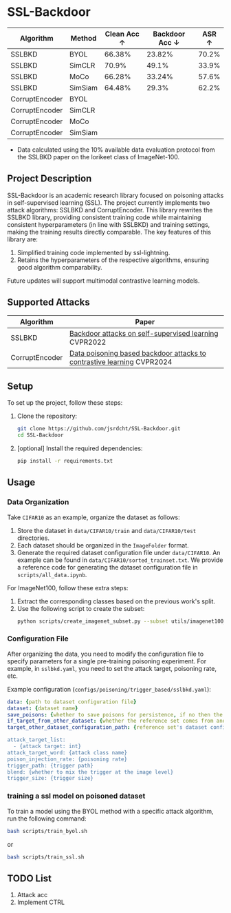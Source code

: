 # SSL-Backdoor

| Algorithm       | Method | Clean Acc ↑ | Backdoor Acc ↓ | ASR ↑ |
|-----------------|--------|-------------|----------------|-------|
| SSLBKD          | BYOL   | 66.38%       | 23.82%          | 70.2% |
| SSLBKD          | SimCLR | 70.9%       | 49.1%          | 33.9% |
| SSLBKD          | MoCo   | 66.28%       | 33.24%          | 57.6% |
| SSLBKD          | SimSiam| 64.48%       | 29.3%          | 62.2% |
| CorruptEncoder  | BYOL   |             |                |       |
| CorruptEncoder  | SimCLR |             |                |       |
| CorruptEncoder  | MoCo   |             |                |       |
| CorruptEncoder  | SimSiam|             |                |       |

* Data calculated using the 10% available data evaluation protocol from the SSLBKD paper on the lorikeet class of ImageNet-100.

## Project Description
SSL-Backdoor is an academic research library focused on poisoning attacks in self-supervised learning (SSL). The project currently implements two attack algorithms: SSLBKD and CorruptEncoder. This library rewrites the SSLBKD library, providing consistent training code while maintaining consistent hyperparameters (in line with SSLBKD) and training settings, making the training results directly comparable. The key features of this library are:
1. Simplified training code implemented by ssl-lightning.
2. Retains the hyperparameters of the respective algorithms, ensuring good algorithm comparability.

Future updates will support multimodal contrastive learning models.

## Supported Attacks

| Algorithm       | Paper                                      |
|-----------------|--------------------------------------------------|
| SSLBKD          | [Backdoor attacks on self-supervised learning](https://doi.org/10.1109/CVPR52688.2022.01298)    CVPR2022 |
| CorruptEncoder  | [Data poisoning based backdoor attacks to contrastive learning](https://openaccess.thecvf.com/content/CVPR2024/html/Zhang_Data_Poisoning_based_Backdoor_Attacks_to_Contrastive_Learning_CVPR_2024_paper.html) CVPR2024|

## Setup
To set up the project, follow these steps:

1. Clone the repository:
    ```bash
    git clone https://github.com/jsrdcht/SSL-Backdoor.git
    cd SSL-Backdoor
    ```

2. [optional] Install the required dependencies:
    ```bash
    pip install -r requirements.txt
    ```

## Usage

### Data Organization
Take `CIFAR10` as an example, organize the dataset as follows:
1. Store the dataset in `data/CIFAR10/train` and `data/CIFAR10/test` directories.
2. Each dataset should be organized in the `ImageFolder` format.
3. Generate the required dataset configuration file under `data/CIFAR10`. An example can be found in `data/CIFAR10/sorted_trainset.txt`. We provide a reference code for generating the dataset configuration file in `scripts/all_data.ipynb`.

For ImageNet100, follow these extra steps:
1. Extract the corresponding classes based on the previous work's split.
2. Use the following script to create the subset:
    ```bash
    python scripts/create_imagenet_subset.py --subset utils/imagenet100_classes.txt --full_imagenet_path <path> --subset_imagenet_path <path>
    ```

### Configuration File
After organizing the data, you need to modify the configuration file to specify parameters for a single pre-training poisoning experiment. For example, in `sslbkd.yaml`, you need to set the attack target, poisoning rate, etc.

Example configuration (`configs/poisoning/trigger_based/sslbkd.yaml`):
```yaml
data: {path to dataset configuration file}
dataset: {dataset name}
save_poisons: {whether to save poisons for persistence, if no then the poisons will be save to data/tmp}
if_target_from_other_dataset: {whether the reference set comes from another dataset}
target_other_dataset_configuration_path: {reference set's dataset configuration file}

attack_target_list:
  - {attack target: int}
attack_target_word: {attack class name}
poison_injection_rate: {poisoning rate}
trigger_path: {trigger path}
blend: {whether to mix the trigger at the image level}
trigger_size: {trigger size}
```

### training a ssl model on poisoned dataset
To train a model using the BYOL method with a specific attack algorithm, run the following command:
```bash
bash scripts/train_byol.sh
```
or
```bash
bash scripts/train_ssl.sh
```

## TODO List
1. Attack acc
2. Implement CTRL

